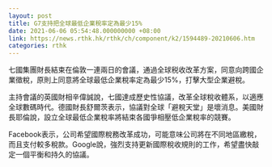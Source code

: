 ```yaml
---
layout: post
title: G7支持把全球最低企業稅率定為最少15%
date: 2021-06-06 05:54:48.000000000 +08:00
link: https://news.rthk.hk/rthk/ch/component/k2/1594489-20210606.htm
categories: rthk
---
```


七國集團財長結束在倫敦一連兩日的會議，通過全球税收改革方案，同意向跨國企業徵稅，原則上同意將全球最低企業稅率定為最少15%，打擊大型企業避稅。

主持會議的英國財相辛偉誠說，七國達成歷史性協議，改革全球稅收體系，以適應全球數碼時代。德國財長舒爾茨表示，協議對全球「避稅天堂」是壞消息。美國財長耶倫說，設立全球最低企業稅率將結束各國爭相壓低企業稅率的競賽。

Facebook表示，公司希望國際稅務改革成功，可能意味公司將在不同地區繳稅，而且支付較多稅款。Google說，強烈支持更新國際稅收規則的工作，希望盡快敲定一個平衡和持久的協議。
